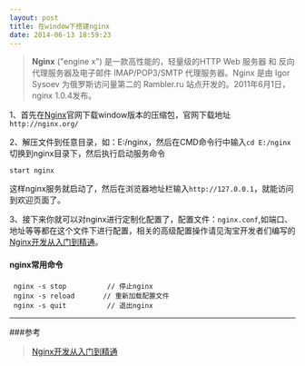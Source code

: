 ```yaml
---
layout: post
title: 在window下搭建nginx
date: 2014-06-13 18:59:23 
---
```


>**Nginx** ("engine x") 是一款高性能的，轻量级的HTTP Web 服务器 和 反向代理服务器及电子邮件 IMAP/POP3/SMTP 代理服务器。Nginx 是由 Igor Sysoev 为俄罗斯访问量第二的 Rambler.ru 站点开发的。2011年6月1日，nginx 1.0.4发布。

1、首先在[Nginx](http://nginx.org)官网下载window版本的压缩包，官网下载地址`http://nginx.org/`

2、解压文件到任意目录，如：E:/nginx，然后在CMD命令行中输入`cd E:/nginx`切换到nginx目录下，然后执行启动服务命令

```
start nginx
```

这样nginx服务就启动了，然后在浏览器地址栏输入`http://127.0.0.1`，就能访问到欢迎页面了。

3、接下来你就可以对nginx进行定制化配置了，配置文件：`nginx.conf`,如端口、地址等等都在这个文件下进行配置，相关的高级配置操作请见淘宝开发者们编写的[Nginx开发从入门到精通](http://tengine.taobao.org/book/index.html)。

#### nginx常用命令

```
 nginx -s stop          // 停止nginx
 nginx -s reload       // 重新加载配置文件
 nginx -s quit          // 退出nginx
```




---
###参考

> [Nginx开发从入门到精通](http://tengine.taobao.org/book/index.html)

